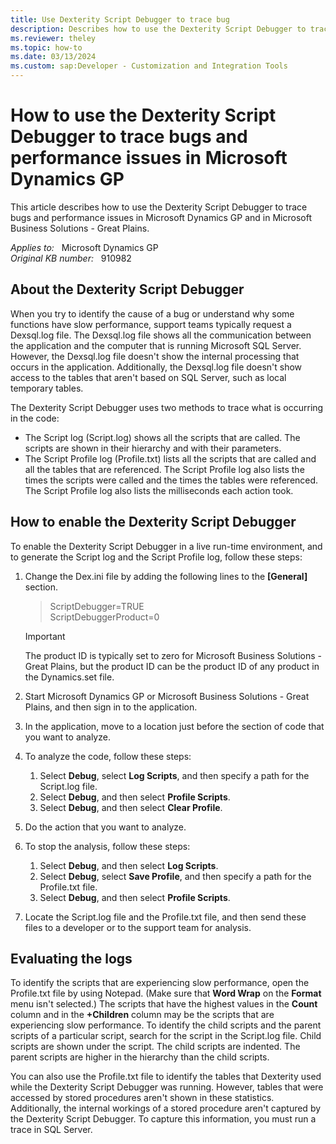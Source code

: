 ```yaml
---
title: Use Dexterity Script Debugger to trace bug
description: Describes how to use the Dexterity Script Debugger to trace bugs and performance issues in Microsoft Dynamics GP and in Microsoft Business Solutions - Great Plains.
ms.reviewer: theley
ms.topic: how-to
ms.date: 03/13/2024
ms.custom: sap:Developer - Customization and Integration Tools
---
```

# How to use the Dexterity Script Debugger to trace bugs and performance issues in Microsoft Dynamics GP

This article describes how to use the Dexterity Script Debugger to trace bugs and performance issues in Microsoft Dynamics GP and in Microsoft Business Solutions - Great Plains.

_Applies to:_ &nbsp; Microsoft Dynamics GP  
_Original KB number:_ &nbsp; 910982

## About the Dexterity Script Debugger

When you try to identify the cause of a bug or understand why some functions have slow performance, support teams typically request a Dexsql.log file. The Dexsql.log file shows all the communication between the application and the computer that is running Microsoft SQL Server. However, the Dexsql.log file doesn't show the internal processing that occurs in the application. Additionally, the Dexsql.log file doesn't show access to the tables that aren't based on SQL Server, such as local temporary tables.

The Dexterity Script Debugger uses two methods to trace what is occurring in the code:

- The Script log (Script.log) shows all the scripts that are called. The scripts are shown in their hierarchy and with their parameters.
- The Script Profile log (Profile.txt) lists all the scripts that are called and all the tables that are referenced. The Script Profile log also lists the times the scripts were called and the times the tables were referenced. The Script Profile log also lists the milliseconds each action took.

## How to enable the Dexterity Script Debugger

To enable the Dexterity Script Debugger in a live run-time environment, and to generate the Script log and the Script Profile log, follow these steps:

1. Change the Dex.ini file by adding the following lines to the **[General]** section.

    > ScriptDebugger=TRUE  
    ScriptDebuggerProduct=0

    > [!IMPORTANT]
    > The product ID is typically set to zero for Microsoft Business Solutions - Great Plains, but the product ID can be the product ID of any product in the Dynamics.set file.
2. Start Microsoft Dynamics GP or Microsoft Business Solutions - Great Plains, and then sign in to the application.
3. In the application, move to a location just before the section of code that you want to analyze.
4. To analyze the code, follow these steps:
    1. Select **Debug**, select **Log Scripts**, and then specify a path for the Script.log file.
    2. Select **Debug**, and then select **Profile Scripts**.
    3. Select **Debug**, and then select **Clear Profile**.
5. Do the action that you want to analyze.
6. To stop the analysis, follow these steps:
    1. Select **Debug**, and then select **Log Scripts**.
    2. Select **Debug**, select **Save Profile**, and then specify a path for the Profile.txt file.
    3. Select **Debug**, and then select **Profile Scripts**.
7. Locate the Script.log file and the Profile.txt file, and then send these files to a developer or to the support team for analysis.

## Evaluating the logs

To identify the scripts that are experiencing slow performance, open the Profile.txt file by using Notepad. (Make sure that **Word Wrap** on the **Format** menu isn't selected.) The scripts that have the highest values in the **Count** column and in the **+Children** column may be the scripts that are experiencing slow performance. To identify the child scripts and the parent scripts of a particular script, search for the script in the Script.log file. Child scripts are shown under the script. The child scripts are indented. The parent scripts are higher in the hierarchy than the child scripts.

You can also use the Profile.txt file to identify the tables that Dexterity used while the Dexterity Script Debugger was running. However, tables that were accessed by stored procedures aren't shown in these statistics. Additionally, the internal workings of a stored procedure aren't captured by the Dexterity Script Debugger. To capture this information, you must run a trace in SQL Server.
